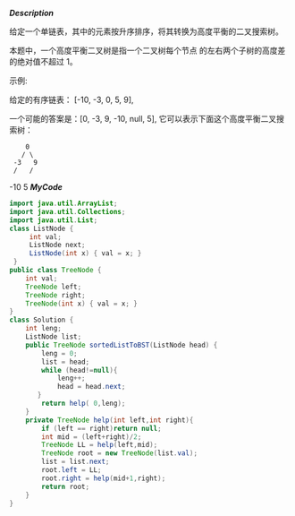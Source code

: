 ***Description***

给定一个单链表，其中的元素按升序排序，将其转换为高度平衡的二叉搜索树。

本题中，一个高度平衡二叉树是指一个二叉树每个节点 的左右两个子树的高度差的绝对值不超过 1。

示例:

给定的有序链表： [-10, -3, 0, 5, 9],

一个可能的答案是：[0, -3, 9, -10, null, 5], 它可以表示下面这个高度平衡二叉搜索树：

        0
       / \
     -3   9
     /   /
   -10  5
***MyCode***
```java
import java.util.ArrayList;
import java.util.Collections;
import java.util.List;
class ListNode {
     int val;
     ListNode next;
     ListNode(int x) { val = x; }
 }
public class TreeNode {
    int val;
    TreeNode left;
    TreeNode right;
    TreeNode(int x) { val = x; }
}
class Solution {
    int leng;
    ListNode list;
    public TreeNode sortedListToBST(ListNode head) {
        leng = 0;
        list = head;
        while (head!=null){
            leng++;
            head = head.next;
       }
        return help( 0,leng);
    }
    private TreeNode help(int left,int right){
        if (left == right)return null;
        int mid = (left+right)/2;
        TreeNode LL = help(left,mid);
        TreeNode root = new TreeNode(list.val);
        list = list.next;
        root.left = LL;
        root.right = help(mid+1,right);
        return root;
    }
}
